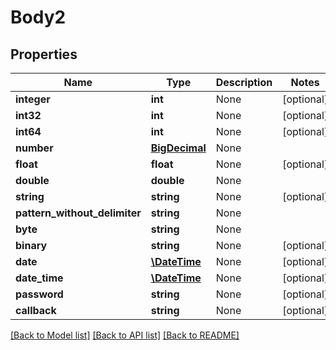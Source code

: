 # Body2

## Properties
Name | Type | Description | Notes
------------ | ------------- | ------------- | -------------
**integer** | **int** | None | [optional] 
**int32** | **int** | None | [optional] 
**int64** | **int** | None | [optional] 
**number** | [**BigDecimal**](BigDecimal.md) | None | 
**float** | **float** | None | [optional] 
**double** | **double** | None | 
**string** | **string** | None | [optional] 
**pattern_without_delimiter** | **string** | None | 
**byte** | **string** | None | 
**binary** | **string** | None | [optional] 
**date** | [**\DateTime**](\DateTime.md) | None | [optional] 
**date_time** | [**\DateTime**](\DateTime.md) | None | [optional] 
**password** | **string** | None | [optional] 
**callback** | **string** | None | [optional] 

[[Back to Model list]](../README.md#documentation-for-models) [[Back to API list]](../README.md#documentation-for-api-endpoints) [[Back to README]](../README.md)

